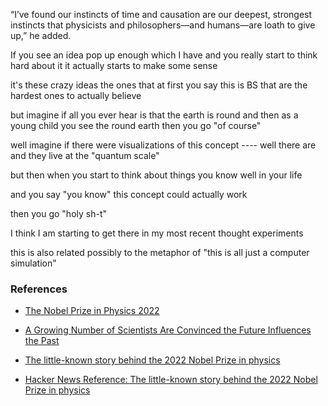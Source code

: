 

“I’ve found our instincts of time and causation are our deepest, strongest instincts that physicists and philosophers—and humans—are loath to give up,” he added.

If you see an idea pop up enough
which I have
and you really start to think
hard about it
it actually starts to make some sense

it's these crazy ideas
the ones that at first you say this is BS
that are the hardest ones to actually believe

but imagine if all you ever hear is that the earth
is round and then as a young child you see
the round earth then you go "of course"

well imagine if there were visualizations of
this concept ----
well there are
and they live at the "quantum scale"

but then when you start to think about
things you know well in your life

and you say "you know" this concept
could actually work

then you go "holy sh-t"

I think I am starting to get there
in my most recent thought experiments

this is also related possibly to the metaphor of
"this is all just a computer simulation"

### References

* [The Nobel Prize in Physics 2022](https://www.nobelprize.org/prizes/physics/2022/summary/)

* [A Growing Number of Scientists Are Convinced the Future Influences the Past](https://www.vice.com/en/article/epvgjm/a-growing-number-of-scientists-are-convinced-the-future-influences-the-past)

* [The little-known story behind the 2022 Nobel Prize in physics ](https://www.scientificamerican.com/article/the-little-known-origin-story-behind-the-2022-nobel-prize-in-physics/)

* [Hacker News Reference: The little-known story behind the 2022 Nobel Prize in physics ](https://news.ycombinator.com/item?id=35222029)
